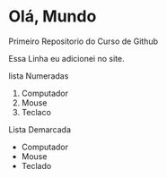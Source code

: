 # Olá, Mundo
 Primeiro Repositorio do Curso de Github
 
 Essa Linha eu adicionei no site.

 lista Numeradas

 1. Computador
 2. Mouse
 3. Teclaco

Lista Demarcada

* Computador
* Mouse
* Teclado
